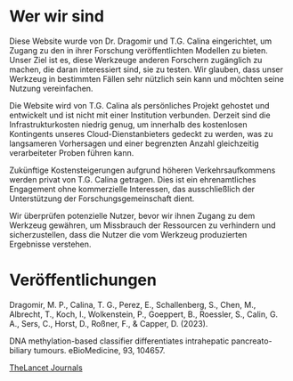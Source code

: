 # Wer wir sind

Diese Website wurde von Dr. Dragomir und T.G. Calina eingerichtet, um Zugang zu den in ihrer Forschung veröffentlichten Modellen zu bieten. Unser Ziel ist es, diese Werkzeuge anderen Forschern zugänglich zu machen, die daran interessiert sind, sie zu testen. Wir glauben, dass unser Werkzeug in bestimmten Fällen sehr nützlich sein kann und möchten seine Nutzung vereinfachen.

Die Website wird von T.G. Calina als persönliches Projekt gehostet und entwickelt und ist nicht mit einer Institution verbunden. Derzeit sind die Infrastrukturkosten niedrig genug, um innerhalb des kostenlosen Kontingents unseres Cloud-Dienstanbieters gedeckt zu werden, was zu langsameren Vorhersagen und einer begrenzten Anzahl gleichzeitig verarbeiteter Proben führen kann.

Zukünftige Kostensteigerungen aufgrund höheren Verkehrsaufkommens werden privat von T.G. Calina getragen. Dies ist ein ehrenamtliches Engagement ohne kommerzielle Interessen, das ausschließlich der Unterstützung der Forschungsgemeinschaft dient.

Wir überprüfen potenzielle Nutzer, bevor wir ihnen Zugang zu dem Werkzeug gewähren, um Missbrauch der Ressourcen zu verhindern und sicherzustellen, dass die Nutzer die vom Werkzeug produzierten Ergebnisse verstehen.

# Veröffentlichungen

Dragomir, M. P., Calina, T. G., Perez, E., Schallenberg, S., Chen, M., Albrecht, T., Koch, I., Wolkenstein, P., Goeppert, B., Roessler, S., Calin, G. A., Sers, C., Horst, D., Roßner, F., & Capper, D. (2023).

DNA methylation-based classifier differentiates intrahepatic pancreato-biliary tumours. eBioMedicine, 93, 104657.

[TheLancet Journals](https://www.thelancet.com/journals/ebiom/article/PIIS2352-3964(23)00222-0/fulltext)
